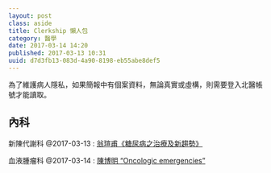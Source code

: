 ```yaml
---
layout: post
class: aside
title: Clerkship 懶人包
category: 醫學
date: 2017-03-14 14:20
published: 2017-03-13 10:31
uuid: d7d3fb13-083d-4a90-8198-eb55abe8def5
---
```

為了維護病人隱私，如果簡報中有個案資料，無論真實或虛構，則需要登入北醫帳號才能讀取。

內科
----
新陳代謝科 @<time>2017-03-13</time>
: [翁瑄甫《糖尿病之治療及新趨勢》](https://drive.google.com/file/d/0BxUY0Bm_YI1gdUhWOVBsUGF6Mnc/view)

血液腫瘤科 @<time>2017-03-14</time>
: [陳博明 <q lang="en">Oncologic emergencies</q>](https://drive.google.com/file/d/0BxUY0Bm_YI1gU2c5LXM0SUhtTTA/view)
